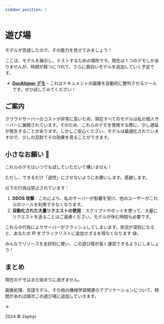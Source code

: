 ```yaml
---
sidebar_position: 1
---
```


# 遊び場

モデルが完成したので、その能力を見せてみましょう！

ここは、モデルを展示し、テストするための場所です。現在は 1 つのデモしかありませんが、時間が経つにつれて、さらに面白いモデルを追加していく予定です。

- [**DocAligner デモ**](./docaligner-demo.md) – これはドキュメントの画像を自動的に整列させるツールです。ぜひ試してみてください！

## ご案内

クラウドサーバーのコストが非常に高いため、現在すべてのモデルは私の個人サーバーに展開されています。そのため、これらのデモを使用する際に、少し遅延が発生することがあります。しかしご安心ください、モデルは最適化されていますので、少しの忍耐でその効果を見ることができます。

## 小さなお願い 🙏

これらのデモはいつでも試していただいて構いません！

ただし、できるだけ「過労」にさせないようにお願いします。感謝します。

以下の行為は禁止されています：

1. **DDOS 攻撃**：これにより、私のサーバーが影響を受け、他のユーザーがこれらのツールを利用できなくなります。
2. **自動化された大量リクエストの使用**：スクリプトやボットを使って、大量にリクエストを送ることはご遠慮ください。モデルが休む時間も必要です。

これらの行為によりサーバーがクラッシュしてしまいます。状況が深刻になると、あなたの IP をブラックリストに追加せざるを得なくなります 😅。

みんなでリソースを友好的に使い、この遊び場が長く運営できるようにしましょう！

## まとめ

現在のデモはまだ始まりに過ぎません。

画像処理、言語モデル、その他の機械学習関連のアプリケーションについて、時間があれば順次この遊び場に追加していきます。

＊

2024 © Zephyr
